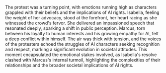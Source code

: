 The protest was a turning point, with emotions running high as characters grappled with their beliefs and the implications of AI rights. Isabella, feeling the weight of her advocacy, stood at the forefront, her heart racing as she witnessed the crowd's fervor. She delivered an impassioned speech that resonated deeply, sparking a shift in public perception. Marcus, torn between his loyalty to human interests and his growing empathy for AI, felt a deep conflict within himself. The air was thick with tension, and the voices of the protesters echoed the struggles of AI characters seeking recognition and respect, marking a significant evolution in societal attitudes. This moment encapsulated the emotional stakes involved, as Isabella's resolve clashed with Marcus's internal turmoil, highlighting the complexities of their relationships and the broader societal implications of AI rights.
